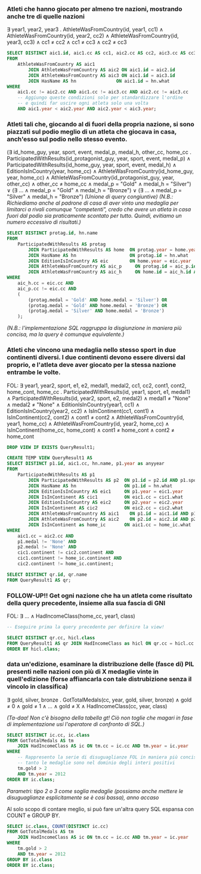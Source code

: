 ### Atleti che hanno giocato per almeno tre nazioni, mostrando anche tre di quelle nazioni

&exist; year1, year2, year3 . AthleteWasFromCountry(id, year1, cc1) &and; AthleteWasFromCountry(id, year2, cc2) &and; AthleteWasFromCountry(id, year3, cc3) &and; cc1 &ne; cc2 &and; cc1 &ne; cc3 &and; cc2 &ne; cc3

``` SQL
SELECT DISTINCT aic1.id, aic1.cc AS cc1, aic2.cc AS cc2, aic3.cc AS cc3, hn.name
FROM
    AthleteWasFromCountry AS aic1
        JOIN AthleteWasFromCountry AS aic2 ON aic1.id = aic2.id
        JOIN AthleteWasFromCountry AS aic3 ON aic1.id = aic3.id
        JOIN HasName AS hn               ON aic1.id = hn.what
WHERE
    aic1.cc != aic2.cc AND aic1.cc != aic3.cc AND aic2.cc != aic3.cc
    -- Aggiungo queste condizioni solo per standardizzare l'ordine
    -- e quindi far uscire ogni atleta solo una volta
    AND aic1.year < aic2.year AND aic2.year < aic3.year;
```

### Atleti tali che, giocando al di fuori della propria nazione, si sono piazzati sul podio meglio di un atleta che giocava in casa, anch'esso sul podio nello stesso evento.

(&exist; id_home_guy, year, sport, event, medal_p, medal_h, other_cc, home_cc . ParticipatedWithResults(id_protagonist_guy, year, sport, event, medal_p) &and; ParticipatedWithResults(id_home_guy, year, sport, event, medal_h) &and; EditionIsInCountry(year, home_cc) &and; AthleteWasFromCountry(id_home_guy, year, home_cc) &and; AthleteWasFromCountry(id_protagonist_guy, year, other_cc) &and; other_cc &ne; home_cc &and; medal_p = "Gold" &and; medal_h = "Silver") &or; (&exist; ... &and; medal_p = "Gold" &and; medal_h = "Bronze") &or; (&exist; ... &and; medal_p = "Silver" &and; medal_h = "Bronze") *(Unione di query congiuntive)* *(N.B.: Richiediamo anche al padrone di casa di aver vinto una medaglia per limitarci a rivali comunque "competenti", credo che avere un atleta in casa fuori dal podio sia praticamente scontato per tutto. Quindi, evitiamo un numero eccessivo di risultati.)*

``` SQL
SELECT DISTINCT protag.id, hn.name
FROM
    ParticipatedWithResults AS protag
        JOIN ParticipatedWithResults AS home  ON protag.year = home.year AND protag.sport = home.sport AND protag.event = home.event
        JOIN HasName AS hn                    ON protag.id = hn.what
        JOIN EditionIsInCountry AS eic        ON home.year = eic.year
        JOIN AthleteWasFromCountry AS aic_p     ON protag.id = aic_p.id AND protag.year = aic_p.year
        JOIN AthleteWasFromCountry AS aic_h     ON home.id = aic_h.id AND home.year = aic_h.year
WHERE
    aic_h.cc = eic.cc AND
    aic_p.cc != eic.cc AND
    (
        (protag.medal = 'Gold' AND home.medal = 'Silver') OR
        (protag.medal = 'Gold' AND home.medal = 'Bronze') OR
        (protag.medal = 'Silver' AND home.medal = 'Bronze')
    );
```

*(N.B.: l'implementazione SQL raggruppa la disgiunzione in maniera più concisa, ma la query è comunque equivalente.)*

### Atleti che vincono una medaglia nello stesso sport in due continenti diversi. I due continenti devono essere diversi dal proprio, e l'atleta deve aver giocato per la stessa nazione entrambe le volte.

FOL: &exist; year1, year2, sport, e1, e2, medal1, medal2, cc1, cc2, cont1, cont2, home_cont, home_cc . ParticipatedWithResults(id, year1, sport, e1, medal1) &and; ParticipatedWithResults(id, year2, sport, e2, medal2) &and; medal1 &ne; "None" &and; medal2 &ne; "None" &and; EditionIsInCountry(year1, cc1) &and; EditionIsInCountry(year2, cc2) &and; IsInContinent(cc1, cont1) &and; IsInContinent(cc2, cont2) &and; cont1 &ne; cont2 &and; AthleteWasFromCountry(id, year1, home_cc) &and; AthleteWasFromCountry(id, year2, home_cc) &and; IsInContinent(home_cc, home_cont) &and; cont1 &ne; home_cont &and; cont2 &ne; home_cont

``` SQL
DROP VIEW IF EXISTS QueryResult1;

CREATE TEMP VIEW QueryResult1 AS
SELECT DISTINCT p1.id, aic1.cc, hn.name, p1.year as anyyear
FROM
    ParticipatedWithResults AS p1
        JOIN ParticipatedWithResults AS p2  ON p1.id = p2.id AND p1.sport = p2.sport
        JOIN HasName AS hn                  ON p1.id = hn.what
        JOIN EditionIsInCountry AS eic1     ON p1.year = eic1.year
        JOIN IsInContinent AS cic1          ON eic1.cc = cic1.what
        JOIN EditionIsInCountry AS eic2     ON p2.year = eic2.year
        JOIN IsInContinent AS cic2          ON eic2.cc = cic2.what
        JOIN AthleteWasFromCountry AS aic1    ON p1.id = aic1.id AND p1.year = aic1.year
        JOIN AthleteWasFromCountry AS aic2    ON p2.id = aic2.id AND p2.year = aic2.year
        JOIN IsInContinent as home_ic       ON aic1.cc = home_ic.what
WHERE
    aic1.cc = aic2.cc AND
    p1.medal != 'None' AND
    p2.medal != 'None' AND
    cic1.continent != cic2.continent AND
    cic1.continent != home_ic.continent AND
    cic2.continent != home_ic.continent;

SELECT DISTINCT qr.id, qr.name
FROM QueryResult1 AS qr;
```

### FOLLOW-UP!! Get ogni nazione che ha un atleta come risultato della query precedente, insieme alla sua fascia di GNI

FOL: &exist; ... &and; HadIncomeClass(home_cc, year1, class)

``` SQL
-- Eseguire prima la query precedente per definire la view!

SELECT DISTINCT qr.cc, hicl.class
FROM QueryResult1 AS qr JOIN HadIncomeClass as hicl ON qr.cc = hicl.cc AND qr.anyyear = hicl.year
ORDER BY hicl.class;
```

### data un'edizione, esaminare la distribuzione delle (fasce di) PIL presenti nelle nazioni con più di X medaglie vinte in quell'edizione (forse affiancarla con tale distrubizione senza il vincolo in classifica)

&exist; gold, silver, bronze . GotTotalMedals(cc, year, gold, silver, bronze) &and; gold &ne; 0 &and; gold &ne; 1 &and; ... &and; gold &ne; X &and; HadIncomeClass(cc, year, class)

*(Ta-daa! Non c'è bisogno della tabella gt! Ciò non toglie che magari in fase di implementazione usi l'operatore di confronto di SQL.)*

``` SQL
SELECT DISTINCT ic.cc, ic.class
FROM GotTotalMedals AS tm
    JOIN HadIncomeClass AS ic ON tm.cc = ic.cc AND tm.year = ic.year
WHERE
    -- Rappresento la serie di disuguaglianze FOL in maniera più concisa,
    -- tanto le medaglie sono nel dominio degli interi positivi
    tm.gold > 2
    AND tm.year = 2012
ORDER BY ic.class;
```
*Parametri: tipo 2 o 3 come soglia medaglie (possiamo anche mettere le disuguaglianze esplicitamente se è così bassa), anno accaso*

Al solo scopo di contare meglio, si può fare un'altra query SQL espansa con COUNT e GROUP BY.

``` SQL
SELECT ic.class, COUNT(DISTINCT ic.cc)
FROM GotTotalMedals AS tm
    JOIN HadIncomeClass AS ic ON tm.cc = ic.cc AND tm.year = ic.year
WHERE
    tm.gold > 2
    AND tm.year = 2012
GROUP BY ic.class
ORDER BY ic.class;
```
